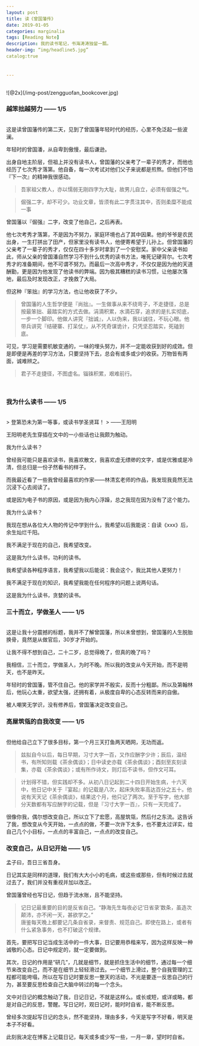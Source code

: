 ```yaml
---
layout: post
title: 读《曾国藩传》
date: 2019-01-05
categories: marginalia
tags: [Reading Note]
description: 我的读书笔记，书海涛涛独留一瓢。
header-img: “img/headline5.jpg”
catalog:true


---
```


 <br />
![@2x](/img-post/zengguofan_bookcover.jpg)
 <br />

### 越笨拙越努力 —— 1/5
<br />
这是读曾国藩传的第二天，见到了曾国藩年轻时代的经历，心里不免泛起一些波澜。

年轻时的曾国潘，从自卑到傲慢，最后谦逊。

出身自地主阶层，但祖上并没有读书人，曾国藩的父亲考了一辈子的秀才，而他也经历了七次秀才落第。他自备，每一次考试对他们父子来说都是煎熬。但他们不怕『下一次』的精神我很感动。

> 吾家祖父教人，亦以懦弱无刚四字为大耻，故男儿自立，必须有倔强之气。  

> 倔强二字，却不可少。功业文章，皆须有此二字贯注其中，否则柔糜不能成一事  

曾国藩以『倔强』二字，改变了他自己，之后再表。


他七次考秀才落第，不是因为不努力，家庭环境也占了其中因果。他的爷爷是农民出身，一生打拼出了田产，但家里没有读书人，他便寄希望于儿孙上。但曾国藩的父亲考了一辈子的秀才，仅仅在四十多岁时拿到了一个安慰奖。家中父亲读书如此，师从父亲的曾国潘自然学习不到什么优秀的读书方法，唯死记硬背尔。七次考秀才的准备期间，他不可谓不努力。而最后一次高中秀才，不仅仅是因为他的天道酬勤，更是因为他发现了他读书的弊端。因为极其糟糕的读书习惯，让他屡次落地，最后及时发现改正，才挽救了大局。

但这种『笨拙』的学习方法，也让他收获了不少。

> 曾国藩的人生哲学便是『尚拙』。一生做事从来不绕弯子，不走捷径，总是按最笨拙、最踏实的方式去做。涓滴积累，水滴石穿，追求的是扎实彻底，一步一个脚印。他做人讲究『拙诚』，人以伪来，我以诚往，不玩心眼。他带兵讲究『结硬寨、打呆仗』，从不凭奇谋诡计，只凭坚忍踏实，死磕到底。  

可见，学习是需要机敏变通的，一味的埋头努力，并不一定能收获到好的成效。但是即便是再差的学习方法，只要坚持下去，总会有或多或少的收获。万物皆有两面，诚难辨之。

> 君子不走捷径，不图虚名。锱铢积累，艰难前行。  
 <br />


### 我为什么读书 —— 1/5
<br />
> 登第恐未为第一等事，或读书学圣贤耳！  
> 									——王阳明  


王阳明老先生穿插在文中的一小些话也让我颇为触动。

我为什么读书？

曾经我可能只是喜欢读书，我喜欢散文，我喜欢虚无缥缈的文字，或是优雅或是冷清，但总归是一份孑然看书的样子。

而我最近看了一些我曾经最喜欢的作家——林清玄老师的作品，我发现我竟然无法沉浸下心去阅读了。

或是因为电子书的原因，或是因为我内心浮躁，总之我现在因为没有了这个能力。

我为什么读书？

我现在想从各位大人物的传记中学到什么，我希望以后我能说：自读《xxx》后，余生灿烂千阳。

我不满足于现在的自己，我希望改变。

这是我为什么读书，功利的读书。

我希望读各种程序语言，我希望我以后能说：我会这个，我比其他人更努力！

我不满足于现在的知识，我希望我能在任何程序的问题上说两句话。

这是我为什么读书，贪婪的读书。
 <br />

### 三十而立，学做圣人 —— 1/5
<br />
这是让我十分震撼的标题，我并不了解曾国藩，所以未曾想到，曾国藩的人生脱胎换骨，竟然是从做官后，30岁才开始的。

让我不得不想到自己，二十二岁，总觉得晚了，但真的晚了吗？

我相信，三十而立，学做圣人，为时不晚。所以我的改变从今天开始，而不是明天，也不是昨天。

年轻时的曾国藩，管不住自己。他的家学并不殷实，反而十分粗鄙。所以及第翰林后，他玩心太重，欲望太强，还拥有着，从极度自卑的心态反转而来的自傲。

被人嘲笑无学识，没有修养后，曾国藩决定改变自己。
 <br />


### 高屋筑瓴的自我改变 —— 1/5
<br />
但他给自己立下了很多目标，第一个月三天打鱼两天晒网，无功而返。

> 兹拟自今以后，每日早期，习寸大字一百，又作应酬字少许；辰后，温经书，有所知则载《茶余偶谈》；日中读史亦载《茶余偶谈》；酉刻至亥刻读集，亦载《茶余偶谈》；或有所作诗文，则灯后不读书，但作文可耳。  

> 计划得不错，但实践却不多。从初八日记起到二十四日开始生病，十六天中，他日记中关于『宴起』的记载是八次，起床失败率高达百分之五十。他说有天天记《茶余偶谈》，结果这个月，他只记了两次。至于写字，他大部分天数都有写应酬字的记载，但是『习寸大字一百』，只有一天完成了。  

很像你我，偶尔想改变自己，所以立下了宏愿，高屋筑瓴，然后付之东流。这告诉了我，想改变从今天开始，一点点的做，不要一次许下太多，也不要太过详实，给自己几个小目标，一点点的丰富自己，一点点的改变自己。
 <br />

### 改变自己，从日记开始 —— 1/5

孟子曰，吾日三省吾身。

日记其实是同样的道理，我们有大大小小的毛病，或这些或那些，但有时候过去就过去了，我们并没有重视并加以改正。

曾国藩曾经也写日记，但趋于流水账，且不能坚持。

> 记日记最重要的目的是反省自己。“静海先生每夜必记‘日省录’数条，虽造次颠沛，亦不闲一天，甚欲学之。”  
> 唐鉴每天晚上都要记几条自省录，来督责、规范自己。即使在路上，或者有什么紧急事务，也不打破这个规律。  

首先，要把写日记当成生活中的一件大事，日记要用恭楷来写，因为这样反映一种诚敬的心态。日记中规定的，就一定要做到。

其次，日记的作用是“研几”，几就是细节，就是抓住生活中的细节，通过每一个细节来改变自己，而不是在细节上轻轻滑过去。一个细节上滑过，整个自我管理的工程都可能垮塌，所以在写日记时要反思一整天的活动，不光是要逐一反思自己的行为，甚至要反思检查自己大脑中转过的每一个念头。

文中对日记的概念触动了我，日记日记，不就是这样么。或长或短，或详或略，都是对自己的反思，警醒。写日记时，观日记时，能时时自省，能不断反思。

曾经多次提起写日记的念头，然不能坚持，理由多多，今天是写字不好看，明天是本子不好看。

此刻我决定在博客上记载日记，每天或多或少写一些，一月一章，望时时自省。



